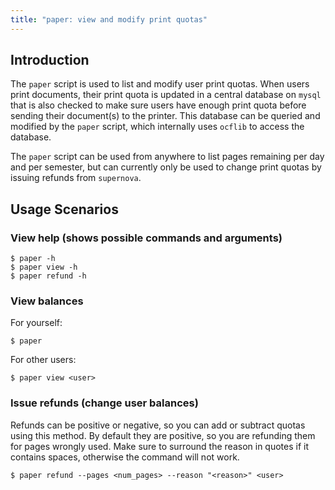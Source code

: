 ```yaml
---
title: "paper: view and modify print quotas"
---
```


## Introduction

The `paper` script is used to list and modify user print quotas. When users
print documents, their print quota is updated in a central database on `mysql`
that is also checked to make sure users have enough print quota before sending
their document(s) to the printer. This database can be queried and modified by
the `paper` script, which internally uses `ocflib` to access the database.

The `paper` script can be used from anywhere to list pages remaining per day
and per semester, but can currently only be used to change print quotas by
issuing refunds from `supernova`.

## Usage Scenarios

### View help (shows possible commands and arguments)

    $ paper -h
    $ paper view -h
    $ paper refund -h

### View balances

For yourself:

    $ paper

For other users:

    $ paper view <user>

### Issue refunds (change user balances)

Refunds can be positive or negative, so you can add or subtract quotas using
this method. By default they are positive, so you are refunding them for pages
wrongly used. Make sure to surround the reason in quotes if it contains spaces,
otherwise the command will not work.

    $ paper refund --pages <num_pages> --reason "<reason>" <user>
